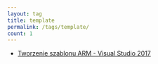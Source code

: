 ```yaml
---
layout: tag
title: template
permalink: /tags/template/
count: 1
---
```


- [Tworzenie szablonu ARM - Visual Studio 2017](https://blog.justcloud.pl/tworzenie-szablonu-arm-visual-studio-2017)
